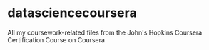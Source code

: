 # datasciencecoursera
All my coursework-related files from the John's Hopkins Coursera Certification Course on Coursera
